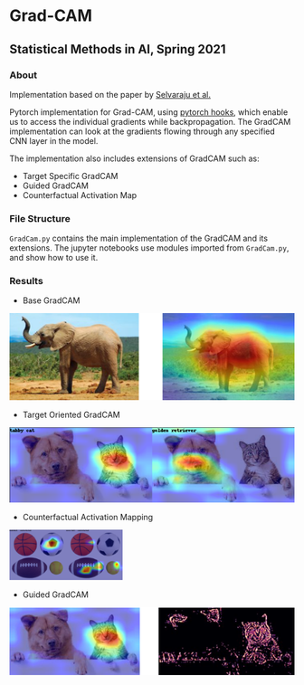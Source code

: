 # Grad-CAM
## Statistical Methods in AI, Spring 2021

### About
Implementation based on the paper by [Selvaraju et al.](https://arxiv.org/pdf/1610.02391.pdf)

Pytorch implementation for Grad-CAM, using [pytorch hooks](https://pytorch.org/tutorials/beginner/former_torchies/nnft_tutorial.html), which enable us to access the individual gradients while backpropagation. The GradCAM implementation can look at the gradients flowing through any specified CNN layer in the model.

The implementation also includes extensions of GradCAM such as:
- Target Specific GradCAM
- Guided GradCAM
- Counterfactual Activation Map

### File Structure
`GradCam.py` contains the main implementation of the GradCAM and its extensions. The jupyter notebooks use modules imported from `GradCam.py`, and show how to use it.

### Results
- Base GradCAM

![Base GradCAM](sample_images/base_gradcam.png)

- Target Oriented GradCAM

![Target Oriented GradCAM](sample_images/dog_and_cat_res.png)

- Counterfactual​ Activation Mapping
<img src="sample_images/counterfactual_res.png" alt="Counterfactual​ Activation Mapping" width="200"/>

- ​Guided GradCAM

![Guided GradCAM](sample_images/guided_gradcam_res.png)
